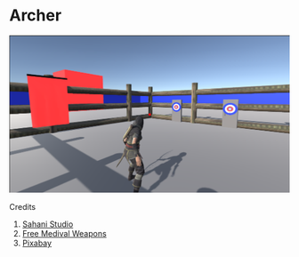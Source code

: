 # Archer

![Screenshot](Screenshot/screenshot.png)


Credits 
1. [Sahani Studio]()
2. [Free Medival Weapons]()
3. [Pixabay]()

